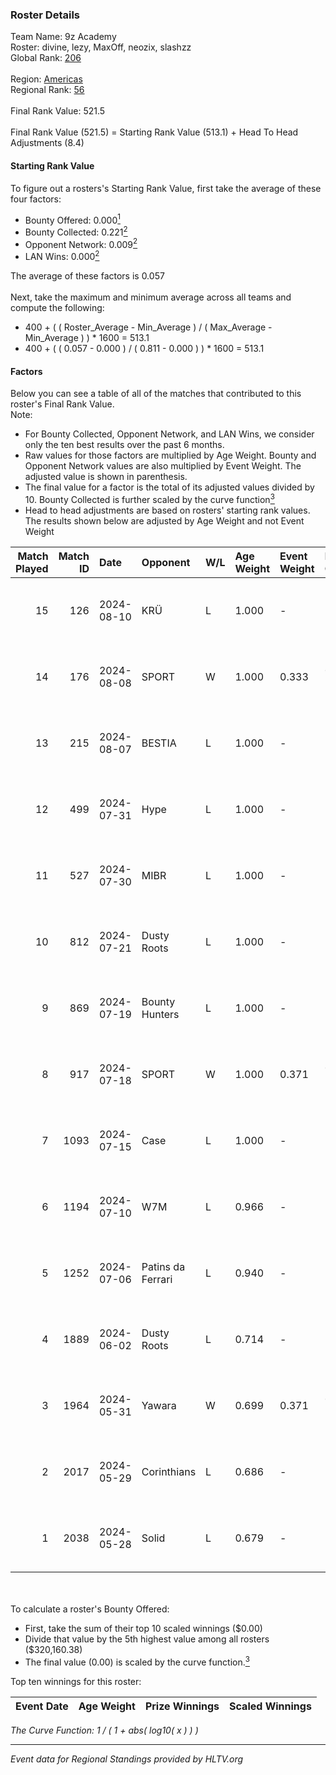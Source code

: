 ### Roster Details<br />
Team Name: 9z Academy<br />
Roster: divine, lezy, MaxOff, neozix, slashzz<br />
Global Rank: [206](../../standings_global_2024_08_14.md)<br />
<br />
Region: [Americas]( ../../standings_americas_2024_08_14.md)<br />
Regional Rank: [56]( ../../standings_americas_2024_08_14.md)<br />
<br />
Final Rank Value:  521.5<br />
<br />
Final Rank Value (521.5) = Starting Rank Value (513.1) + Head To Head Adjustments (8.4)<br />

#### Starting Rank Value<br />
To figure out a rosters's Starting Rank Value, first take the average of these four factors:<br />
- Bounty Offered: 0.000[<sup>1</sup>](#table2)
- Bounty Collected: 0.221[<sup>2</sup>](#table1)
- Opponent Network: 0.009[<sup>2</sup>](#table1)
- LAN Wins: 0.000[<sup>2</sup>](#table1)

The average of these factors is 0.057<br />
<br />
Next, take the maximum and minimum average across all teams and compute the following:<br />
- 400 + ( ( Roster_Average - Min_Average ) / ( Max_Average - Min_Average ) ) * 1600 = 513.1
- 400 + ( ( 0.057 - 0.000 ) / ( 0.811 - 0.000 ) ) * 1600 = 513.1


#### Factors<br />
Below you can see a table of all of the matches that contributed to this roster's Final Rank Value.<br />
Note:<br />

- For Bounty Collected, Opponent Network, and LAN Wins, we consider only the ten best results over the past 6 months.
- Raw values for those factors are multiplied by Age Weight. Bounty and Opponent Network values are also multiplied by Event Weight. The adjusted value is shown in parenthesis.
- The final value for a factor is the total of its adjusted values divided by 10. Bounty Collected is further scaled by the curve function[<sup>3</sup>](#curveFunction)
- Head to head adjustments are based on rosters' starting rank values. The results shown below are adjusted by Age Weight and not Event Weight
<span id="table1"></span><br />


| Match Played | Match ID | Date       | Opponent          | W/L | Age Weight | Event Weight | Bounty Collected | Opponent Network | LAN Wins  | H2H Adj. | Roster                                |
| -: | -: | :- | :- | :- | :- | :- | :- | :- | :- | -: | :- |
|           15 |      126 | 2024-08-10 | KRÜ               | L   | 1.000      | -            | -                | -                | -         |    -4.11 | divine, lezy, MaxOff, neozix, slashzz |
|           14 |      176 | 2024-08-08 | SPORT             | W   | 1.000      | 0.333        | 0.004 (0.001)    | 0.107 (0.036)    | 0 (0.000) |    20.51 | divine, lezy, MaxOff, neozix, slashzz |
|           13 |      215 | 2024-08-07 | BESTIA            | L   | 1.000      | -            | -                | -                | -         |    -2.24 | divine, lezy, MaxOff, neozix, slashzz |
|           12 |      499 | 2024-07-31 | Hype              | L   | 1.000      | -            | -                | -                | -         |    -3.87 | divine, lezy, MaxOff, neozix, slashzz |
|           11 |      527 | 2024-07-30 | MIBR              | L   | 1.000      | -            | -                | -                | -         |    -0.31 | divine, lezy, MaxOff, neozix, slashzz |
|           10 |      812 | 2024-07-21 | Dusty Roots       | L   | 1.000      | -            | -                | -                | -         |    -6.37 | divine, lezy, MaxOff, neozix, slashzz |
|            9 |      869 | 2024-07-19 | Bounty Hunters    | L   | 1.000      | -            | -                | -                | -         |    -2.87 | divine, lezy, MaxOff, neozix, slashzz |
|            8 |      917 | 2024-07-18 | SPORT             | W   | 1.000      | 0.371        | 0.004 (0.002)    | 0.107 (0.040)    | 0 (0.000) |    23.08 | divine, lezy, MaxOff, neozix, slashzz |
|            7 |     1093 | 2024-07-15 | Case              | L   | 1.000      | -            | -                | -                | -         |    -2.88 | divine, lezy, MaxOff, neozix, slashzz |
|            6 |     1194 | 2024-07-10 | W7M               | L   | 0.966      | -            | -                | -                | -         |    -6.09 | divine, lezy, MaxOff, neozix, slashzz |
|            5 |     1252 | 2024-07-06 | Patins da Ferrari | L   | 0.940      | -            | -                | -                | -         |    -5.33 | divine, lezy, MaxOff, neozix, slashzz |
|            4 |     1889 | 2024-06-02 | Dusty Roots       | L   | 0.714      | -            | -                | -                | -         |    -3.41 | divine, lezy, MaxOff, neozix, slashzz |
|            3 |     1964 | 2024-05-31 | Yawara            | W   | 0.699      | 0.371        | 0.000 (0.000)    | 0.045 (0.012)    | 0 (0.000) |    10.51 | divine, lezy, MaxOff, neozix, slashzz |
|            2 |     2017 | 2024-05-29 | Corinthians       | L   | 0.686      | -            | -                | -                | -         |    -5.66 | divine, lezy, MaxOff, neozix, slashzz |
|            1 |     2038 | 2024-05-28 | Solid             | L   | 0.679      | -            | -                | -                | -         |    -2.61 | divine, lezy, MaxOff, neozix, slashzz |

<br />
<span id="table2"></span><br />
To calculate a roster's Bounty Offered:<br />

- First, take the sum of their top 10 scaled winnings ($0.00)
- Divide that value by the 5th highest value among all rosters ($320,160.38)
- The final value (0.00) is scaled by the curve function.[<sup>3</sup>](#curveFunction)

Top ten winnings for this roster:<br />

| Event Date | Age Weight | Prize Winnings | Scaled Winnings |
| :- | -: | :- | :- |


<span id="curveFunction"></span>_The Curve Function: 1 / ( 1 + abs( log10( x ) ) )_<br />

---
_Event data for Regional Standings provided by HLTV.org_<br />
